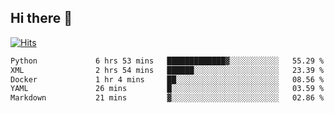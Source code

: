 ## Hi there 👋

<!--
**alihaqberdi/alihaqberdi** is a ✨ _special_ ✨ repository because its `README.md` (this file) appears on your GitHub profile.

Here are some ideas to get you started:

- 🔭 I’m currently working on ...
- 🌱 I’m currently learning ...
- 👯 I’m looking to collaborate on ...
- 🤔 I’m looking for help with ...
- 💬 Ask me about ...
- 📫 How to reach me: ...
- 😄 Pronouns: ...
- ⚡ Fun fact: ...
-->

[![Hits](https://hits.sh/github.com/alihaqberdi.svg)](https://hits.sh/github.com/alihaqberdi/)

<!--START_SECTION:waka-->

```txt
Python             6 hrs 53 mins   █████████████▓░░░░░░░░░░░   55.29 %
XML                2 hrs 54 mins   ██████░░░░░░░░░░░░░░░░░░░   23.39 %
Docker             1 hr 4 mins     ██░░░░░░░░░░░░░░░░░░░░░░░   08.56 %
YAML               26 mins         █░░░░░░░░░░░░░░░░░░░░░░░░   03.59 %
Markdown           21 mins         ▓░░░░░░░░░░░░░░░░░░░░░░░░   02.86 %
```

<!--END_SECTION:waka-->
